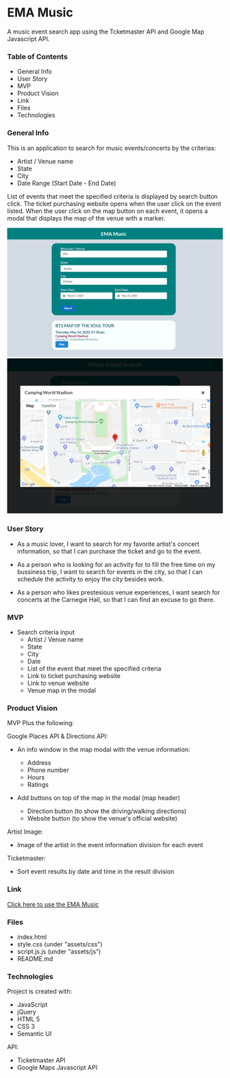 # EMA Music
A music event search app using the Tcketmaster API and Google Map Javascript API.

### Table of Contents
* General Info
* User Story
* MVP
* Product Vision
* Link
* Files
* Technologies

### General Info
This is an application to search for music events/concerts by the criterias:
* Artist / Venue name
* State
* City
* Date Range (Start Date - End Date)

List of events that meet the specified criteria is displayed by search button click.
The ticket purchasing website opens when the user click on the event listed.
When the user click on the map button on each event, it opens a modal that displays the map of the venue with a marker.

![EMA Music](assets/images/eventSearch.png)
![Venue Map](assets/images/map.png)

### User Story
* As a music lover, I want to search for my favorite artist's concert information, so that I can purchase the ticket and go to the event.

* As a person who is looking for an activity for to fill the free time on my bussiness trip, I want to search for events in the city, so that I can schedule the activity to enjoy the city besides work.

* As a person who likes prestesious venue experiences, I want search for concerts at the Carnegie Hall, so that I can find an excuse to go there.

### MVP
* Search criteria input
  - Artist / Venue name
  - State
  - City
  - Date
  - List of the event that meet the specified criteria
  - Link to ticket purchasing website
  - Link to venue website
  - Venue map in the modal

### Product Vision
MVP Plus the following:

Google Places API & Directions API:
* An info window in the map modal with the venue information:
  - Address
  - Phone number
  - Hours
  - Ratings
 
* Add buttons on top of the map in the modal (map header)
  - Direction button (to show the driving/walking directions)
  - Website button (to show the venue's official website)

Artist Image:
* Image of the artist in the event information division for each event

Ticketmaster:
* Sort event results by date and time in the result division

### Link
[Click here to use the EMA Music](https://emi-dev.github.io/projectEMA/)

### Files
* index.html
* style.css (under "assets/css")
* script.js.js (under "assets/js")
* README.md

### Technologies
Project is created with:
* JavaScript
* jQuery
* HTML 5
* CSS 3
* Semantic UI

API:
* Ticketmaster API
* Google Maps Javascript API
